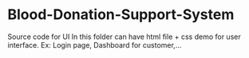 # Blood-Donation-Support-System
Source code for UI
In this folder can have html file + css demo for user interface. 
Ex: Login page, Dashboard for customer,...